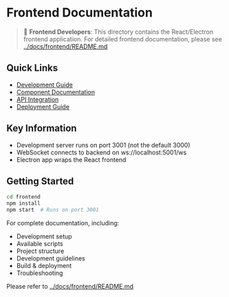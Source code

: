 # Frontend Documentation

> 👋 **Frontend Developers**: This directory contains the React/Electron frontend application.
> For detailed frontend documentation, please see [../docs/frontend/README.md](../docs/frontend/README.md)

## Quick Links
- [Development Guide](../docs/frontend/README.md)
- [Component Documentation](../docs/frontend/components/README.md)
- [API Integration](../docs/api/README.md)
- [Deployment Guide](../docs/deployment/README.md)

## Key Information
- Development server runs on port 3001 (not the default 3000)
- WebSocket connects to backend on ws://localhost:5001/ws
- Electron app wraps the React frontend

## Getting Started
```bash
cd frontend
npm install
npm start  # Runs on port 3001
```

For complete documentation, including:
- Development setup
- Available scripts
- Project structure
- Development guidelines
- Build & deployment
- Troubleshooting

Please refer to [../docs/frontend/README.md](../docs/frontend/README.md)
